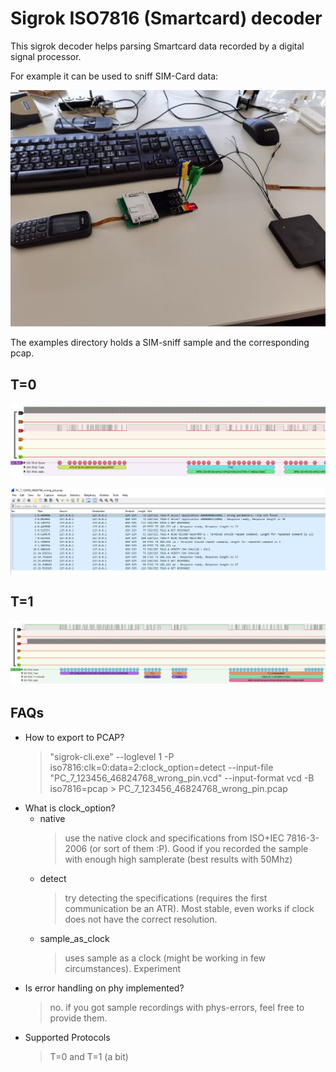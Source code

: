 # Sigrok ISO7816 (Smartcard) decoder

This sigrok decoder helps parsing Smartcard data recorded by a digital signal processor.

For example it can be used to sniff SIM-Card data:

![SIM-Sniff](https://raw.githubusercontent.com/svenso/sigrok_iso7816/main/resources/sim_sniff.jpg)

The examples directory holds a SIM-sniff sample and the corresponding pcap.

## T=0
![T=0 sample](https://raw.githubusercontent.com/svenso/sigrok_iso7816/main/resources/paymentcard_t0.PNG)

![T=0 wireshark](https://raw.githubusercontent.com/svenso/sigrok_iso7816/main/resources/paymentcard_t0_wireshark.PNG)
## T=1
![T=1 sample](https://raw.githubusercontent.com/svenso/sigrok_iso7816/main/resources/mastercard_t1.PNG)

## FAQs
- How to export to PCAP?
    > "sigrok-cli.exe" --loglevel 1 -P iso7816:clk=0:data=2:clock_option=detect --input-file "PC_7_123456_46824768_wrong_pin.vcd" --input-format vcd -B iso7816=pcap > PC_7_123456_46824768_wrong_pin.pcap
- What is clock_option?
    - native
        > use the native clock and specifications from ISO+IEC 7816-3-2006 (or sort of them :P). Good if you recorded the sample with enough high samplerate (best results with 50Mhz)
    - detect
        > try detecting the specifications (requires the first communication be an ATR). Most stable, even works if clock does not have the correct resolution.
    - sample_as_clock
        > uses sample as a clock (might be working in few circumstances). Experiment
- Is error handling on phy implemented?
    > no. if you got sample recordings with phys-errors, feel free to provide them.
- Supported Protocols
    > T=0 and T=1 (a bit)



